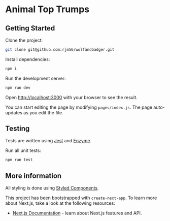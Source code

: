 # Animal Top Trumps

## Getting Started

Clone the project:

```bash
git clone git@github.com:rjm56/wolfandbadger.git
```

Install dependencies:

```bash
npm i
```

Run the development server:

```bash
npm run dev
```

Open [http://localhost:3000](http://localhost:3000) with your browser to see the result.

You can start editing the page by modifying `pages/index.js`. The page auto-updates as you edit the file.

## Testing

Tests are written using [Jest](https://jestjs.io/) and [Enzyme](https://enzymejs.github.io/enzyme/).

Run all unit tests:

```bash
npm run test
```

## More information

All styling is done using [Styled Components](https://styled-components.com/).

This project has been bootstrapped with `create-next-app`. To learn more about Next.js, take a look at the following resources:

- [Next.js Documentation](https://nextjs.org/docs) - learn about Next.js features and API.
